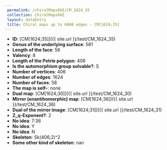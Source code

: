 ```yaml
--- 
 permalink: /chiralMaps6kE/CM_1624_35 
 collection: chiralMaps6kE
 layout: dataEntry
 title: Chiral maps up to 6000 edges - CM[1624;35]
---
```


- **ID**: [CM[1624;35]]({{ site.url }}/test/CM_1624_35)
- **Genus of the underlying surface**: 581
- **Length of the face**: 56
- **Valency**: 8
- **Length of the Petrie polygon**: 406
- **Is the automorphism group solvable?**: S
- **Number of vertices**: 406
- **Number of edges**: 1624
- **Number of faces**: 58
- **The map is self-**: none
- **Dual map**: [CM[1624;30]]({{ site.url }}/test/CM_1624_30)
- **Mirror (enantihomorphic) map**: [CM[1624;36]]({{ site.url }}/test/CM_1624_36)
- **Dual of the mirror image**: [CM[1624;31]]({{ site.url }}/test/CM_1624_31)
- **Z_q-Exponent?**: 2
- **No idea**:  7:36
- **No idea**: Y
- **No idea**: N
- **Skeleton**: Sk(406;2)^2
- **Some other kind of skeleton**: nan
